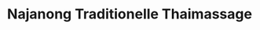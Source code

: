 ---
title: "Najanong Traditionelle Thaimassage"
url: /berlin/najanong-traditionelle-thaimassage/
shop: Massage
---